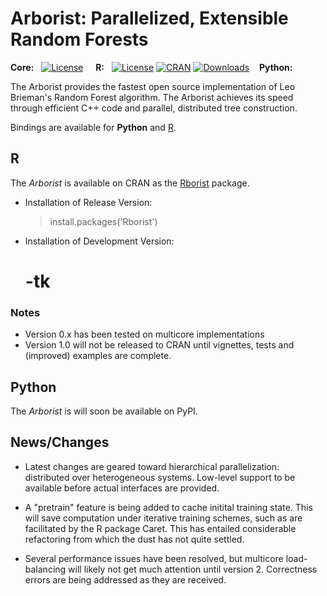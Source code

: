 
Arborist: Parallelized, Extensible Random Forests
====

**Core:**&nbsp;&nbsp;
[![License](http://img.shields.io/badge/license-MPL--2+-brightgreen.svg?style=flat)](https://www.mozilla.org/en-US/MPL/2.0/) 
&nbsp;&nbsp;&nbsp;
**R:**&nbsp;&nbsp;
[![License](http://img.shields.io/badge/license-GPL%20%28%3E=%202%29-brightgreen.svg?style=flat)](http://www.gnu.org/licenses/gpl-2.0.html)
[![CRAN](http://www.r-pkg.org/badges/version/Rborist)](https://cran.rstudio.com/web/packages/Rborist/index.html) 
[![Downloads](http://cranlogs.r-pkg.org/badges/Rborist?color=brightgreen)](http://www.r-pkg.org/pkg/Rborist)
&nbsp;&nbsp;&nbsp;**Python:**&nbsp;&nbsp;


The Arborist provides the fastest open source implementation of Leo Brieman's Random Forest algorithm. The Arborist achieves its speed through efficient C++ code and parallel, distributed tree construction. 

Bindings are available for **Python** and [R](https://cran.r-project.org/web/packages/Rborist/index.html).


R
----

The *Arborist* is available on CRAN as the [Rborist](https://cran.r-project.org/web/packages/Rborist/index.html) package. 

- Installation of Release Version:

    > install.packages('Rborist')


- Installation of Development Version:

    # -tk


### Notes
- Version 0.x has been tested on multicore implementations 
- Version 1.0 will not be released to CRAN until vignettes, tests and (improved) examples are complete.


Python
----

The *Arborist* is will soon be available on PyPI.

    

 

News/Changes
----

- Latest changes are geared toward hierarchical parallelization: distributed over heterogeneous systems. Low-level support to be available before actual interfaces are provided.

- A "pretrain" feature is being added to cache initital training state.  This will save computation under iterative training schemes, such as are facilitated by the R package Caret.  This has entailed considerable refactoring from which the dust has not quite settled.

- Several performance issues have been resolved, but multicore load-balancing will likely not get much attention until version 2.
Correctness errors are being addressed as they are received.

